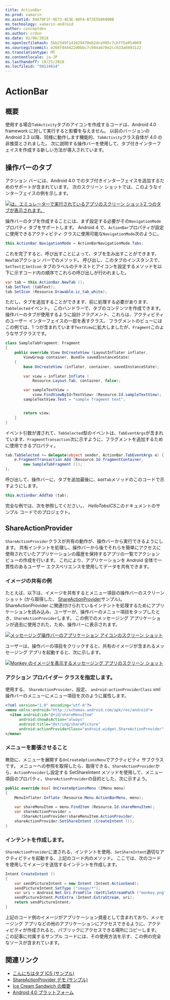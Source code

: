 ```yaml
---
title: ActionBar
ms.prod: xamarin
ms.assetid: 84A79F1F-9E73-4E3E-80FA-B72E5686900B
ms.technology: xamarin-android
author: conceptdev
ms.author: crdun
ms.date: 02/06/2018
ms.openlocfilehash: 5bb2349f141629478eb2dce995c7cbff5a954069
ms.sourcegitcommit: e268fd44422d0bbc7c944a678e2cc633a0493122
ms.translationtype: MT
ms.contentlocale: ja-JP
ms.lasthandoff: 10/25/2018
ms.locfileid: "50114614"
---
```

# <a name="actionbar"></a>ActionBar


## <a name="overview"></a>概要

使用する場合`TabActivity`タブのアイコンを作成するコードは、Android 4.0 framework に対して実行すると影響を与えません。 以前のバージョンの Android 2.3 以降、同様に動作します機能的、`TabActivity`クラス自体が 4.0 の非推奨とされました。 次に説明する操作バーを使用して、タブ付きインターフェイスを作成する新しい方法が導入されています。


## <a name="action-bar-tabs"></a>操作バーのタブ

アクション バーには、Android 4.0 でのタブ付きインターフェイスを追加するためのサポートが含まれています。
次のスクリーン ショットでは、このようなインターフェイスの例を示します。

[![は、エミュレーターで実行されているアプリのスクリーン ショット2 つのタブが表示されます。](action-bar-images/25-actionbartabs.png)](action-bar-images/25-actionbartabs.png#lightbox)

操作バーのタブを作成することには、まず設定する必要がその`NavigationMode`プロパティ タブをサポートします。 Android 4 で、`ActionBar`プロパティが設定に使用できるアクティビティ クラスに使用可能な`NavigationMode`次のように。

```csharp
this.ActionBar.NavigationMode = ActionBarNavigationMode.Tabs;
```

これを完了すると、呼び出すことによって、タブを生み出すことができます、`NewTab`アクション バーでのメソッド。 呼び出し、このタブのインスタンスで、`SetText`と`SetIcon` タブのラベルのテキストとアイコンを設定するメソッドを以下に示すコード内の順序でこれらの呼び出しが行われました。

```csharp
var tab = this.ActionBar.NewTab ();
tab.SetText (tabText);
tab.SetIcon (Resource.Drawable.ic_tab_white);
```

ただし、タブを追加することができます、前に処理する必要があります、`TabSelected`イベント。 このハンドラーで、タブのコンテンツを作成できます。操作バーのタブが使用するように設計*フラグメント*、これらは、アクティビティのユーザー インターフェイスの一部を表すクラス。 フラグメントのビューにはこの例では、1 つが含まれています`TextView`に拡大しましたが、`Fragment`このようなサブクラスです。

```csharp
class SampleTabFragment: Fragment
{           
    public override View OnCreateView (LayoutInflater inflater,
        ViewGroup container, Bundle savedInstanceState)
    {
        base.OnCreateView (inflater, container, savedInstanceState);
       
        var view = inflater.Inflate (
            Resource.Layout.Tab, container, false);

        var sampleTextView =
            view.FindViewById<TextView> (Resource.Id.sampleTextView);            
        sampleTextView.Text = "sample fragment text";


        return view;
    }
}
```

イベント引数が渡されて、`TabSelected`型のイベントは、`TabEventArgs`が含まれています、`FragmentTransaction`次に示すように、フラグメントを追加するために使用できるプロパティ。

```csharp
tab.TabSelected += delegate(object sender, ActionBar.TabEventArgs e) {             
    e.FragmentTransaction.Add (Resource.Id.fragmentContainer,
        new SampleTabFragment ());
};
```

呼び出して、操作バーに、タブを追加最後に、`AddTab`メソッドのこのコードで示すようにします。

```csharp
this.ActionBar.AddTab (tab);
```

完全な例では、次を参照してください。、 *HelloTabsICS*このドキュメントのサンプル コードでのプロジェクト。


## <a name="shareactionprovider"></a>ShareActionProvider

`ShareActionProvider`クラスが共有の動作が、操作バーから実行できるようにします。 共有インテントを処理し、操作バーから後でそれらを簡単にアクセスに使用されていたアプリケーションの履歴を保持するアプリの一覧でアクション ビューの作成を行います。 これにより、アプリケーションを Android 全体で一貫性のあるユーザー エクスペリエンスを使用してデータを共有できます。


### <a name="image-sharing-example"></a>イメージの共有の例

たとえば、以下は、イメージを共有するとメニュー項目の操作バーのスクリーン ショット (から取得した、 [ShareActionProvider](https://developer.xamarin.com/samples/monodroid/ShareActionProviderDemo/)サンプル)。 ShareActionProvider に関連付けられているインテントを処理するためにアプリケーションを読み込み、ユーザーが、操作バーのメニュー項目をタップしたとき、`ShareActionProvider`します。 この例でのメッセージング アプリケーションが過去に使用された、ため、操作バーに表示されます。

[![メッセージング操作バーのアプリケーション アイコンのスクリーン ショット](action-bar-images/09-shareactionprovider.png)](action-bar-images/09-shareactionprovider.png#lightbox)


ユーザーは、操作バーの項目をクリックすると、共有のイメージが含まれるメッセージング アプリを起動すると、次に示します。

[![Monkey のイメージを表示するメッセージング アプリのスクリーン ショット](action-bar-images/10-messagewithimage.png)](action-bar-images/10-messagewithimage.png#lightbox)


### <a name="specifying-the-action-provider-class"></a>アクション プロバイダー クラスを指定します。

使用する、 `ShareActionProvider`、設定、 `android:actionProviderClass` xml 操作バーのメニューにメニュー項目を次のように属性します。

```xml
<?xml version="1.0" encoding="utf-8"?>
<menu xmlns:android="http://schemas.android.com/apk/res/android">
  <item android:id="@+id/shareMenuItem"
      android:showAsAction="always"
      android:title="@string/sharePicture"
      android:actionProviderClass="android.widget.ShareActionProvider" />
</menu>
```


### <a name="inflating-the-menu"></a>メニューを膨張させること

無効に、メニューを展開する`OnCreateOptionsMenu`でアクティビティ サブクラスです。 メニューへの参照を取得したら、取得できる、`ShareActionProvider`から、`ActionProvider`し設定する SetShareIntent メソッドを使用して、メニュー項目のプロパティ、`ShareActionProvider`の目的とした、次に示すよう。

```csharp
public override bool OnCreateOptionsMenu (IMenu menu)
{
    MenuInflater.Inflate (Resource.Menu.ActionBarMenu, menu);       
           
    var shareMenuItem = menu.FindItem (Resource.Id.shareMenuItem);           
    var shareActionProvider =
       (ShareActionProvider)shareMenuItem.ActionProvider;
    shareActionProvider.SetShareIntent (CreateIntent ());
}
```


### <a name="creating-the-intent"></a>インテントを作成します。

`ShareActionProvider`に渡される、インテントを使用、`SetShareIntent`適切なアクティビティを起動する、上記のコード内のメソッド。 ここでは、次のコードを使用してイメージを送信するインテントを作成します。

```csharp
Intent CreateIntent ()
{  
    var sendPictureIntent = new Intent (Intent.ActionSend);
    sendPictureIntent.SetType ("image/*");
    var uri = Android.Net.Uri.FromFile (GetFileStreamPath ("monkey.png"));          
    sendPictureIntent.PutExtra (Intent.ExtraStream, uri);
    return sendPictureIntent;
}
```

上記のコード例のイメージがアプリケーション資産として含まれており、メッセージング アプリなどの他のアプリケーションにアクセスできるように、アクティビティが作成されると、パブリックにアクセスできる場所にコピーします。 この記事に付属するサンプル コードには、その使用方法を示す、この例の完全なソースが含まれています。



## <a name="related-links"></a>関連リンク

- [こんにちはタブ ICS (サンプル)](https://developer.xamarin.com/samples/HelloTabsICS/)
- [ShareActionProvider デモ (サンプル)](https://developer.xamarin.com/samples/monodroid/ShareActionProviderDemo/)
- [Ice Cream Sandwich の概要](http://www.android.com/about/ice-cream-sandwich/)
- [Android 4.0 プラットフォーム](http://developer.android.com/sdk/android-4.0.html)
